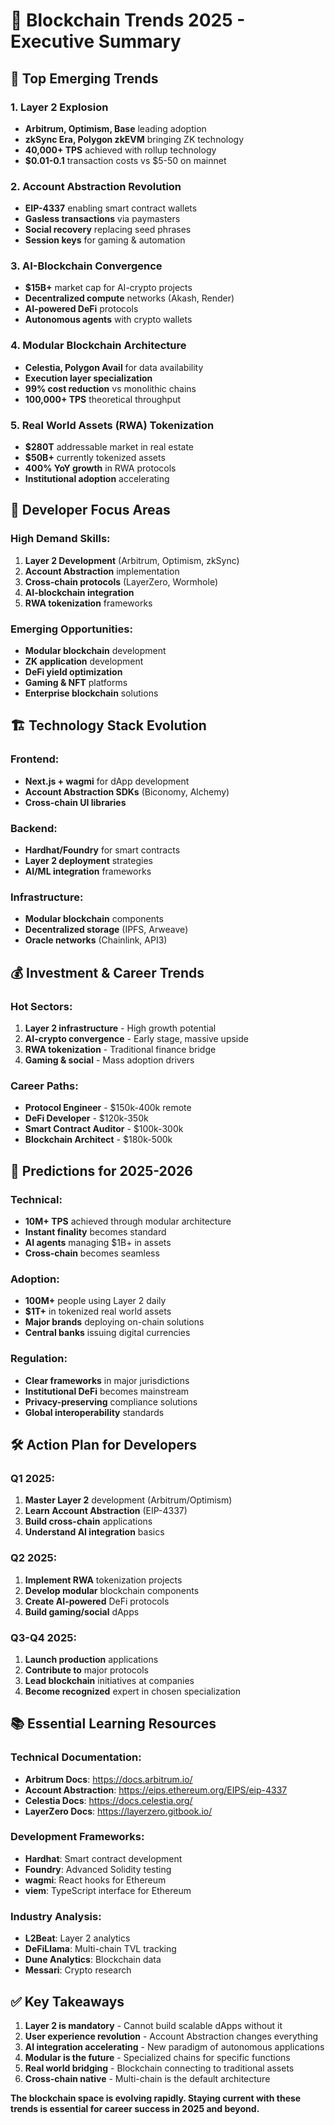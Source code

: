 # 🌟 Blockchain Trends 2025 - Executive Summary

## 🚀 Top Emerging Trends

### 1. Layer 2 Explosion
- **Arbitrum, Optimism, Base** leading adoption
- **zkSync Era, Polygon zkEVM** bringing ZK technology
- **40,000+ TPS** achieved with rollup technology
- **$0.01-0.1** transaction costs vs $5-50 on mainnet

### 2. Account Abstraction Revolution
- **EIP-4337** enabling smart contract wallets
- **Gasless transactions** via paymasters
- **Social recovery** replacing seed phrases
- **Session keys** for gaming & automation

### 3. AI-Blockchain Convergence
- **$15B+** market cap for AI-crypto projects
- **Decentralized compute** networks (Akash, Render)
- **AI-powered DeFi** protocols
- **Autonomous agents** with crypto wallets

### 4. Modular Blockchain Architecture
- **Celestia, Polygon Avail** for data availability
- **Execution layer specialization**
- **99% cost reduction** vs monolithic chains
- **100,000+ TPS** theoretical throughput

### 5. Real World Assets (RWA) Tokenization
- **$280T** addressable market in real estate
- **$50B+** currently tokenized assets
- **400% YoY growth** in RWA protocols
- **Institutional adoption** accelerating

## 🎯 Developer Focus Areas

### High Demand Skills:
1. **Layer 2 Development** (Arbitrum, Optimism, zkSync)
2. **Account Abstraction** implementation
3. **Cross-chain protocols** (LayerZero, Wormhole)
4. **AI-blockchain integration**
5. **RWA tokenization** frameworks

### Emerging Opportunities:
- **Modular blockchain** development
- **ZK application** development
- **DeFi yield optimization**
- **Gaming & NFT** platforms
- **Enterprise blockchain** solutions

## 🏗️ Technology Stack Evolution

### Frontend:
- **Next.js + wagmi** for dApp development
- **Account Abstraction SDKs** (Biconomy, Alchemy)
- **Cross-chain UI libraries**

### Backend:
- **Hardhat/Foundry** for smart contracts
- **Layer 2 deployment** strategies
- **AI/ML integration** frameworks

### Infrastructure:
- **Modular blockchain** components
- **Decentralized storage** (IPFS, Arweave)
- **Oracle networks** (Chainlink, API3)

## 💰 Investment & Career Trends

### Hot Sectors:
1. **Layer 2 infrastructure** - High growth potential
2. **AI-crypto convergence** - Early stage, massive upside
3. **RWA tokenization** - Traditional finance bridge
4. **Gaming & social** - Mass adoption drivers

### Career Paths:
- **Protocol Engineer** - $150k-400k remote
- **DeFi Developer** - $120k-350k
- **Smart Contract Auditor** - $100k-300k
- **Blockchain Architect** - $180k-500k

## 🔮 Predictions for 2025-2026

### Technical:
- **10M+ TPS** achieved through modular architecture
- **Instant finality** becomes standard
- **AI agents** managing $1B+ in assets
- **Cross-chain** becomes seamless

### Adoption:
- **100M+** people using Layer 2 daily
- **$1T+** in tokenized real world assets
- **Major brands** deploying on-chain solutions
- **Central banks** issuing digital currencies

### Regulation:
- **Clear frameworks** in major jurisdictions
- **Institutional DeFi** becomes mainstream
- **Privacy-preserving** compliance solutions
- **Global interoperability** standards

## 🛠️ Action Plan for Developers

### Q1 2025:
1. **Master Layer 2** development (Arbitrum/Optimism)
2. **Learn Account Abstraction** (EIP-4337)
3. **Build cross-chain** applications
4. **Understand AI integration** basics

### Q2 2025:
1. **Implement RWA** tokenization projects
2. **Develop modular** blockchain components
3. **Create AI-powered** DeFi protocols
4. **Build gaming/social** dApps

### Q3-Q4 2025:
1. **Launch production** applications
2. **Contribute to** major protocols
3. **Lead blockchain** initiatives at companies
4. **Become recognized** expert in chosen specialization

## 📚 Essential Learning Resources

### Technical Documentation:
- **Arbitrum Docs**: https://docs.arbitrum.io/
- **Account Abstraction**: https://eips.ethereum.org/EIPS/eip-4337
- **Celestia Docs**: https://docs.celestia.org/
- **LayerZero Docs**: https://layerzero.gitbook.io/

### Development Frameworks:
- **Hardhat**: Smart contract development
- **Foundry**: Advanced Solidity testing
- **wagmi**: React hooks for Ethereum
- **viem**: TypeScript interface for Ethereum

### Industry Analysis:
- **L2Beat**: Layer 2 analytics
- **DeFiLlama**: Multi-chain TVL tracking
- **Dune Analytics**: Blockchain data
- **Messari**: Crypto research

## ✅ Key Takeaways

1. **Layer 2 is mandatory** - Cannot build scalable dApps without it
2. **User experience revolution** - Account Abstraction changes everything
3. **AI integration accelerating** - New paradigm of autonomous applications
4. **Modular is the future** - Specialized chains for specific functions
5. **Real world bridging** - Blockchain connecting to traditional assets
6. **Cross-chain native** - Multi-chain is the default architecture

**The blockchain space is evolving rapidly. Staying current with these trends is essential for career success in 2025 and beyond.**
